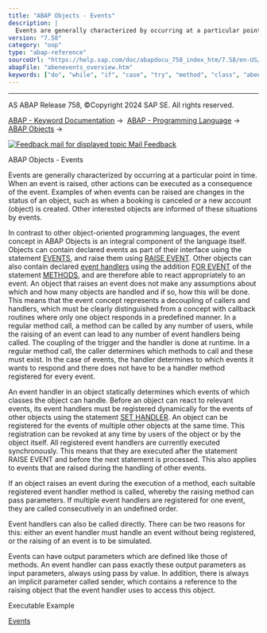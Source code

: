 ```yaml
---
title: "ABAP Objects - Events"
description: |
  Events are generally characterized by occurring at a particular point in time. When an event is raised, other actions can be executed as a consequence of the event. Examples of when events can be raised are changes in the status of an object, such as when a booking is canceled or a new account (obje
version: "7.58"
category: "oop"
type: "abap-reference"
sourceUrl: "https://help.sap.com/doc/abapdocu_758_index_htm/7.58/en-US/abenevents_overview.htm"
abapFile: "abenevents_overview.htm"
keywords: ["do", "while", "if", "case", "try", "method", "class", "abenevents", "overview"]
---
```


* * *

AS ABAP Release 758, ©Copyright 2024 SAP SE. All rights reserved.

[ABAP - Keyword Documentation](https://help.sap.com/doc/abapdocu_758_index_htm/7.58/en-US/abenabap.htm) →  [ABAP - Programming Language](https://help.sap.com/doc/abapdocu_758_index_htm/7.58/en-US/abenabap_reference.htm) →  [ABAP Objects](https://help.sap.com/doc/abapdocu_758_index_htm/7.58/en-US/abenabap_objects.htm) → 

 [![](Mail.gif?object=Mail.gif "Feedback mail for displayed topic") Mail Feedback](mailto:f1_help@sap.com?subject=Feedback%20on%20ABAP%20Documentation&body=Document:%20ABAP%20Objects%20-%20Events%2C%20ABENEVENTS_OVERVIEW%2C%20758%0D%0A%0D%0AError:%0D%0A%0D%0A%0D%0A%0D%0ASuggestion%20for%20improvement:)

ABAP Objects - Events

Events are generally characterized by occurring at a particular point in time. When an event is raised, other actions can be executed as a consequence of the event. Examples of when events can be raised are changes in the status of an object, such as when a booking is canceled or a new account (object) is created. Other interested objects are informed of these situations by events.

In contrast to other object-oriented programming languages, the event concept in ABAP Objects is an integral component of the language itself. Objects can contain declared events as part of their interface using the statement [EVENTS](https://help.sap.com/doc/abapdocu_758_index_htm/7.58/en-US/abapevents.htm), and raise them using [RAISE EVENT](https://help.sap.com/doc/abapdocu_758_index_htm/7.58/en-US/abapraise_event.htm). Other objects can also contain declared [event handlers](https://help.sap.com/doc/abapdocu_758_index_htm/7.58/en-US/abenevent_handler_glosry.htm "Glossary Entry") using the addition [FOR EVENT](https://help.sap.com/doc/abapdocu_758_index_htm/7.58/en-US/abapmethods_event_handler.htm) of the statement [METHODS](https://help.sap.com/doc/abapdocu_758_index_htm/7.58/en-US/abapmethods.htm), and are therefore able to react appropriately to an event. An object that raises an event does not make any assumptions about which and how many objects are handled and if so, how this will be done. This means that the event concept represents a decoupling of callers and handlers, which must be clearly distinguished from a concept with callback routines where only one object responds in a predefined manner. In a regular method call, a method can be called by any number of users, while the raising of an event can lead to any number of event handlers being called. The coupling of the trigger and the handler is done at runtime. In a regular method call, the caller determines which methods to call and these must exist. In the case of events, the handler determines to which events it wants to respond and there does not have to be a handler method registered for every event.

An event handler in an object statically determines which events of which classes the object can handle. Before an object can react to relevant events, its event handlers must be registered dynamically for the events of other objects using the statement [SET HANDLER](https://help.sap.com/doc/abapdocu_758_index_htm/7.58/en-US/abapset_handler.htm). An object can be registered for the events of multiple other objects at the same time. This registration can be revoked at any time by users of the object or by the object itself. All registered event handlers are currently executed synchronously. This means that they are executed after the statement RAISE EVENT and before the next statement is processed. This also applies to events that are raised during the handling of other events.

If an object raises an event during the execution of a method, each suitable registered event handler method is called, whereby the raising method can pass parameters. If multiple event handlers are registered for one event, they are called consecutively in an undefined order.

Event handlers can also be called directly. There can be two reasons for this: either an event handler must handle an event without being registered, or the raising of an event is to be simulated.

Events can have output parameters which are defined like those of methods. An event handler can pass exactly these output parameters as input parameters, always using pass by value. In addition, there is always an implicit parameter called sender, which contains a reference to the raising object that the event handler uses to access this object.

Executable Example

[Events](https://help.sap.com/doc/abapdocu_758_index_htm/7.58/en-US/abenevents_abexa.htm)
